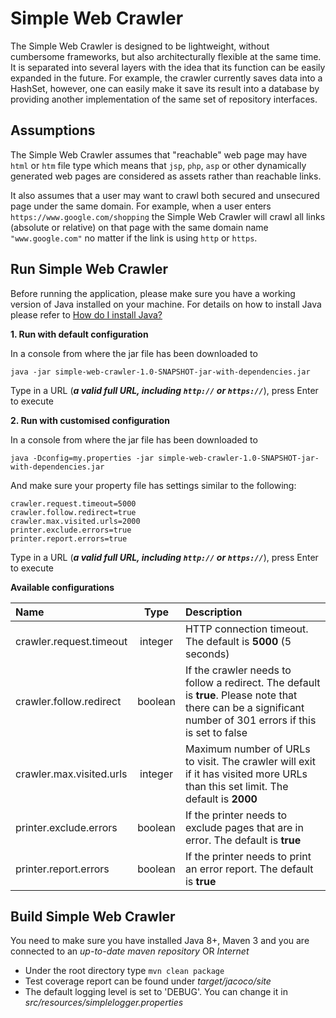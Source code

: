 Simple Web Crawler
==================

The Simple Web Crawler is designed to be lightweight, without cumbersome frameworks, but also architecturally flexible at the same time. It is separated into several layers with the idea that its function can be easily expanded in the future. For example, the crawler currently saves data into a HashSet, however, one can easily make it save its result into a database by providing another implementation of the same set of repository interfaces.

Assumptions
-----------
The Simple Web Crawler assumes that "reachable" web page may have `html` or `htm` file type which means that `jsp`, `php`, `asp` or other dynamically generated web pages are considered as assets rather than reachable links.

It also assumes that a user may want to crawl both secured and unsecured page under the same domain. For example, when a user enters `https://www.google.com/shopping` the Simple Web Crawler will crawl all links (absolute or relative) on that page with the same domain name `"www.google.com"` no matter if the link is using `http` or `https`.

Run Simple Web Crawler
----------------------
Before running the application, please make sure you have a working version of Java installed on your machine. For details on how to install Java please refer to [How do I install Java?](https://www.java.com/en/download/help/download_options.xml)

**1. Run with default configuration** 

In a console from where the jar file has been downloaded to
```
java -jar simple-web-crawler-1.0-SNAPSHOT-jar-with-dependencies.jar
```
Type in a URL (**_a valid full URL, including `http://` or `https://`_**), press Enter to execute

**2. Run with customised configuration**

In a console from where the jar file has been downloaded to
```
java -Dconfig=my.properties -jar simple-web-crawler-1.0-SNAPSHOT-jar-with-dependencies.jar
```

And make sure your property file has settings similar to the following:
```
crawler.request.timeout=5000
crawler.follow.redirect=true
crawler.max.visited.urls=2000
printer.exclude.errors=true
printer.report.errors=true
```
Type in a URL (**_a valid full URL, including `http://` or `https://`_**), press Enter to execute 

**Available configurations** 

| Name                         | Type    | Description |
|:-----------------------------|:-------:|:------------|
| crawler.request.timeout      | integer | HTTP connection timeout. The default is **5000** (5 seconds) |
| crawler.follow.redirect      | boolean | If the crawler needs to follow a redirect. The default is **true**. Please note that there can be a significant number of 301 errors if this is set to false |
| crawler.max.visited.urls     | integer | Maximum number of URLs to visit. The crawler will exit if it has visited more URLs than this set limit. The default is **2000** |
| printer.exclude.errors       | boolean | If the printer needs to exclude pages that are in error. The default is **true** |
| printer.report.errors        | boolean | If the printer needs to print an error report. The default is **true** |

Build Simple Web Crawler
------------------------

You need to make sure you have installed Java 8+, Maven 3 and you are connected to an *up-to-date maven repository* OR *Internet*
* Under the root directory type `mvn clean package`
* Test coverage report can be found under _target/jacoco/site_
* The default logging level is set to 'DEBUG'. You can change it in _src/resources/simplelogger.properties_
